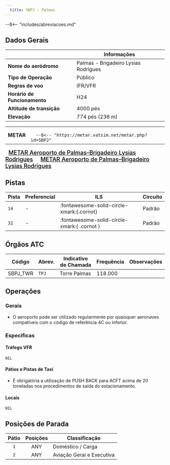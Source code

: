 ```yaml
---
  title: SBPJ - Palmas
---
```


--8<-- "includes/abreviacoes.md"

## Dados Gerais

|                              | Informações                          |
|------------------------------|--------------------------------------|
| **Nome do aeródromo**        | Palmas - Brigadeiro Lysias Rodrigues |
| **Tipo de Operação**         | Público                              |
| **Regras de voo**            | IFR/VFR                              |
| **Horário de Funcionamento** | H24                                  |
| **Altitude de transição**    | 4000 pés                             |
| **Elevação**                 | 774 pés (236 m)                      |

<table><tr><td><strong>METAR</strong></td><td><code>
  --8<-- "https://metar.vatsim.net/metar.php?id=SBPJ"
</code></td></tr></table>
<a href="https://metar-taf.com/pt/SBPJ" target="_blank" id="metartaf-LkzIl7SM"  style="font-size:18px; font-weight:500; color:#000; width:300px; height:435px; display:var(--show-dark); background-color: var(--md-default-bg-color); padding: 10px; margin: 0 0px 0.5em;">METAR Aeroporto de Palmas–Brigadeiro Lysias Rodrigues</a>
<script async defer crossorigin="anonymous" src="https://metar-taf.com/pt/embed-js/SBPJ?u=56997&bg_color=182061&qnh=hPa&rh=rh&target=LkzIl7SM"></script>
<a href="https://metar-taf.com/pt/SBPJ" target="_blank" id="metartaf-LkzIl7SN" style="font-size:18px; font-weight:500; color:#000; width:300px; height:435px; display:var(--show-light); background-color: var(--md-default-bg-color); padding: 10px; margin: 0 0px 0.5em;">METAR Aeroporto de Palmas–Brigadeiro Lysias Rodrigues</a>
<script async defer crossorigin="anonymous" src="https://metar-taf.com/pt/embed-js/SBPJ?u=56997&qnh=hPa&rh=rh&target=LkzIl7SN"></script>

## Pistas

| Pista | Preferencial  | ILS                                         | Circuito   |
|-------|---------------|---------------------------------------------|------------|
| `14`  | -             | :fontawesome-solid-circle-xmark:{.cornot}   | Padrão     |
| `32`  | -             | :fontawesome-solid-circle-xmark:{ .cornot } | Padrão     | 

## Órgãos ATC

| Código     | Abrev. | Indicativo de Chamada | Frequência | Observações |
| ---------- | ------ | --------------------- | ---------- | ----------- |
| SBPJ_TWR   | `TPJ`  | Torre Palmas          | 118.000    |             |

## Operações

### Gerais

- O aeroporto pode ser utilizado regularmente por quaisquer aeronaves compatíveis com o código de referência 4C ou inferior.

### Específicas

#### Tráfego VFR

`NIL`

#### Pátios e Pistas de Taxi

- É obrigatória a utilização de PUSH BACK para ACFT acima de 20 toneladas nos procedimentos de saída do estacionamento.

#### Locais

`NIL`

## Posições de Parada

| Pátio     | Posições  | Classificação                     |
|:---------:|:---------:|-----------------------------------|
| `1`       | ANY       | Doméstico / Carga                 |
| `2`       | ANY       | Aviação Geral e Executiva         |